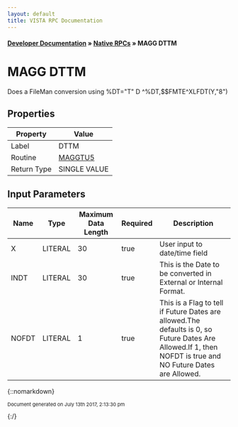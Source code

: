 ```yaml
---
layout: default
title: VISTA RPC Documentation
---
```


#### [Developer Documentation](../index) &#187; [Native RPCs](TableOfContents) &#187; MAGG DTTM<br/>
# MAGG DTTM

Does a FileMan conversion using %DT="T" D ^%DT,$$FMTE^XLFDT(Y,"8")

## Properties

Property | Value
--- | ---
Label | DTTM
Routine | [MAGGTU5](http://code.osehra.org/dox/Routine_MAGGTU5_source.html)
Return Type | SINGLE VALUE


## Input Parameters

Name | Type | Maximum Data Length | Required | Description
--- | --- | --- | --- | ---
  X | LITERAL | 30 | true | User input to date/time field 
INDT | LITERAL | 30 | true | This is the Date to be converted in External or Internal Format.
NOFDT | LITERAL | 1 | true | This is a Flag to tell if Future Dates are allowed.The defaults is 0, so Future Dates Are Allowed.If 1, then NOFDT is true and NO Future Dates are Allowed.



{::nomarkdown} <br/><p style="font-size: 11px">Document generated on July 13th 2017, 2:13:30 pm</p>{:/}